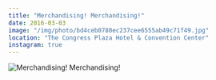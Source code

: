 ```yaml
---
title: "Merchandising! Merchandising!"
date: 2016-03-03
image: "/img/photo/bd4ceb0780ec237cee6555ab49c71f49.jpg"
location: "The Congress Plaza Hotel & Convention Center"
instagram: true
---
```


![Merchandising! Merchandising!](/img/photo/bd4ceb0780ec237cee6555ab49c71f49.jpg)
